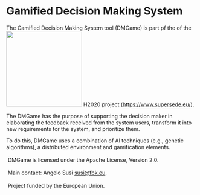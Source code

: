 # Gamified Decision Making System

The Gamified Decision Making System tool (DMGame) is part pf the of the <img src="https://www.supersede.eu/wp-content/uploads/2015/07/cropped-SupersedeLogo_outline.png" width="200px"/> H2020 project (https://www.supersede.eu/).​

The DMGame has the purpose of supporting the decision maker in elaborating the feedback received from the system users, transform it into new requirements for the system, and prioritize them.

To do this, DMGame uses a combination of AI techniques (e.g., genetic algorithms), a distributed environment and gamification elements.<br><br>
​
DMGame is licensed under the Apache License, Version 2.0.<br><br>
​
Main contact: Angelo Susi susi@fbk.eu.<br><br>
​
Project funded by the European Union.

